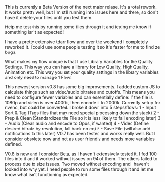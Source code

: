 This is currently a Beta Version of the next major relase.  It's a total rework.  It works pretty well, but I'm still running into issues here and there, so don't have it delete your files until you test them.

Help me test this by running some files through it and letting me know if something isn't as expected!


I have a pretty extensive tdarr flow and over the weekend I completely reworked it.  I could use some people testing it so it's faster for me to find ze bugs.

What makes my flow unique is that I use Library Variables for the Quality Settings.  This way you can have a library for Low Quality, High Quality, Animation etc.
This way you set your quality settings in the library variables and only need to manage 1 Flow!

This newest version v0.8 has some big improvements.  I added custom JS to calculate things such as video/audio bitrates and cutoffs.  This means you need to configure fewer variables and can essentially define:  If the file is 1080p and video is over 4000k, then encode it to 2000k.
Currently setup for nvenc, but could be converted.
I broke it down into 5 steps/flows:
1 - Input Sort & Tag  (Tags files that may need special processing down the stack)
2 - Prep & Clean (Standardizes the File so it is less likely to fail encoding later)
3 - Audio (Clean audio and encode to Opus, if wanted)
4 - Video (Define desired bitrate by resolution, fall back on cq)
5 - Save File (will also add notifications to this later)
V0.7 has been tested and works really well.  But I consider obsolete now and not as user friendly and needs more variables defined.

V0.8 is new and I consider Beta, as I haven't extensively tested it.  I fed 100 files into it and it worked without issues on 94 of them.  The others failed to process due to size issues.  Two moved without encoding and I haven't looked into why yet.
I need people to run some files through it and let me know what isn't functioning as expected.

